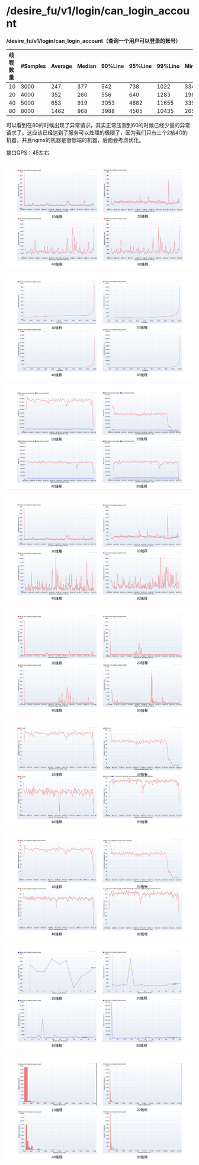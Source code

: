 # /desire\_fu/v1/login/can\_login\_account

 **/desire\_fu/v1/login/can\_login\_account（查询一个用户可以登录的账号）**

| **线程数量** | **\#Samples** | **Average** | **Median** | **90%Line** | **95%Line** | **99%Line** | **Min** | **Max** | **Error%** |
| :--- | :--- | :--- | :--- | :--- | :--- | :--- | :--- | :--- | :--- |
| 10 | 3000 | 247 | 377 | 542 | 738 | 1022 | 334 | 1289 | 0.00 |
| 20 | 4000 | 352 | 260 | 556 | 640 | 1283 | 198 | 16246 | 0.00 |
| 40 | 5000 | 653 | 919 | 3053 | 4682 | 11655 | 339 | 27665 | 0.00 |
| 80 | 8000 | 1462 | 968 | 3988 | 4565 | 10435 | 265 | 38234 | 0.98 |

可以看到在80的时候出现了异常请求，其实正常压测到60的时候已经少量的异常请求了。这应该已经达到了服务可以处理的极限了，因为我们只有三个2核4G的机器，并且nginx的机器是很低端的机器，后面会考虑优化。

接口QPS：45左右

![&#x8BF7;&#x6C42;&#x7684;&#x54CD;&#x5E94;&#x65F6;&#x95F4;&#x53D8;&#x5316;&#x8D8B;&#x52BF;&#x56FE;](../../.gitbook/assets/image%20%28112%29.png)

![&#x6210;&#x529F;&#x7684;&#x8BF7;&#x6C42;&#x7684;&#x54CD;&#x5E94;&#x65F6;&#x95F4;&#x767E;&#x5206;&#x6BD4;&#x5206;&#x5E03;&#x56FE;](../../.gitbook/assets/image%20%2885%29.png)

![&#x811A;&#x672C;&#x8FD0;&#x884C;&#x671F;&#x95F4;&#xFF0C;&#x541E;&#x5410;&#x7387;&#x53D8;&#x5316;&#x8D8B;&#x52BF;&#x56FE;](../../.gitbook/assets/image%20%2891%29.png)

![&#x811A;&#x672C;&#x8FD0;&#x884C;&#x671F;&#x95F4;&#xFF0C;&#x53D1;&#x9001;&#x4E00;&#x4E2A;&#x5B8C;&#x6574;&#x7684;&#x8BF7;&#x6C42;&#x6240;&#x9700;&#x65F6;&#x95F4;&#x7684;&#x53D8;&#x5316;&#x8D8B;&#x52BF;&#x56FE;](../../.gitbook/assets/image%20%28104%29.png)

![&#x811A;&#x672C;&#x8FD0;&#x884C;&#x671F;&#x95F4;&#xFF0C;&#x4E8B;&#x52A1;&#xFF08;&#x8BF7;&#x6C42;&#xFF09;&#x5EFA;&#x7ACB;&#x8FDE;&#x63A5;&#x6240;&#x82B1;&#x8D39;&#x7684;&#x5E73;&#x5747;&#x65F6;&#x95F4;&#x53D8;&#x5316;&#x8D8B;&#x52BF;&#x56FE;](../../.gitbook/assets/image%20%28113%29.png)

![&#x811A;&#x672C;&#x8FD0;&#x884C;&#x671F;&#x95F4;&#xFF0C;&#x54CD;&#x5E94;&#x72B6;&#x6001;&#x7801;&#x7684;&#x6570;&#x91CF;&#x53D8;&#x5316;&#x8D8B;&#x52BF;&#x56FE;](../../.gitbook/assets/image%20%2874%29.png)

![&#x6BCF;&#x79D2;&#x4E8B;&#x52A1;&#x6570;&#xFF0C;&#x5373; TPS](../../.gitbook/assets/image%20%2869%29.png)

![&#x5E73;&#x5747;&#x54CD;&#x5E94;&#x65F6;&#x95F4;&#x548C;&#x7EBF;&#x7A0B;&#x6570;&#x7684;&#x5BF9;&#x5E94;&#x53D8;&#x5316;&#x66F2;&#x7EBF;](../../.gitbook/assets/image%20%2883%29.png)

![&#x54CD;&#x5E94;&#x65F6;&#x95F4;&#x5206;&#x5E03;&#x56FE;](../../.gitbook/assets/image%20%2892%29.png)





